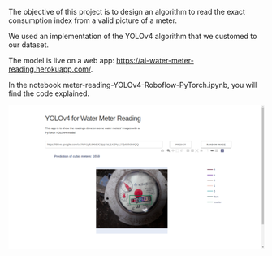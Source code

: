 The objective of this project is to design an algorithm to read the exact consumption index from a valid picture of a meter. 

We used an implementation of the YOLOv4 algorithm that we customed to our dataset.

The model is live on a web app: https://ai-water-meter-reading.herokuapp.com/.

In the notebook meter-reading-YOLOv4-Roboflow-PyTorch.ipynb, you will find the code explained.

![Alt text](https://github.com/dnalexen/ai_water_meter_reading/blob/master/Screenshot%20app.png?raw=true?raw=true "Screenshot app")
